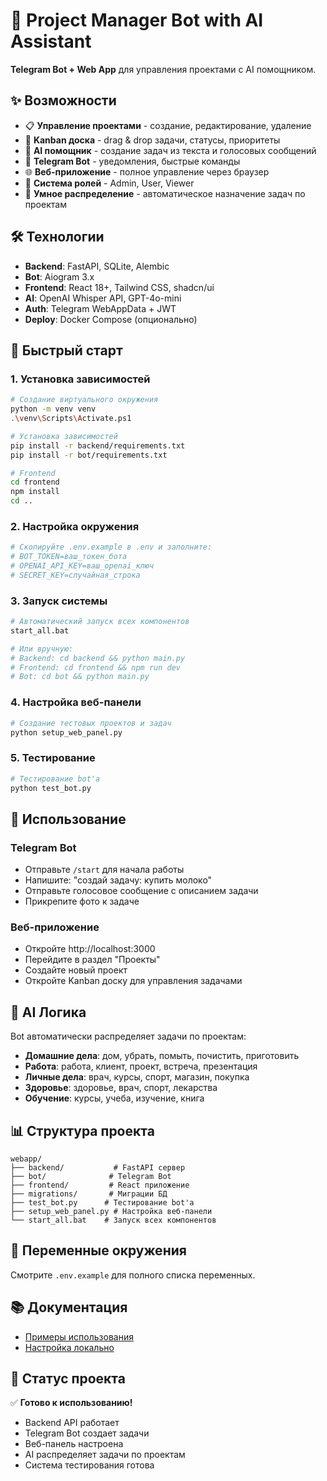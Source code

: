 # 🚀 Project Manager Bot with AI Assistant

**Telegram Bot + Web App** для управления проектами с AI помощником.

## ✨ Возможности

- 📋 **Управление проектами** - создание, редактирование, удаление
- 🎯 **Kanban доска** - drag & drop задачи, статусы, приоритеты
- 🤖 **AI помощник** - создание задач из текста и голосовых сообщений
- 📱 **Telegram Bot** - уведомления, быстрые команды
- 🌐 **Веб-приложение** - полное управление через браузер
- 👥 **Система ролей** - Admin, User, Viewer
- 🧠 **Умное распределение** - автоматическое назначение задач по проектам

## 🛠️ Технологии

- **Backend**: FastAPI, SQLite, Alembic
- **Bot**: Aiogram 3.x
- **Frontend**: React 18+, Tailwind CSS, shadcn/ui
- **AI**: OpenAI Whisper API, GPT-4o-mini
- **Auth**: Telegram WebAppData + JWT
- **Deploy**: Docker Compose (опционально)

## 🚀 Быстрый старт

### 1. **Установка зависимостей**
```bash
# Создание виртуального окружения
python -m venv venv
.\venv\Scripts\Activate.ps1

# Установка зависимостей
pip install -r backend/requirements.txt
pip install -r bot/requirements.txt

# Frontend
cd frontend
npm install
cd ..
```

### 2. **Настройка окружения**
```bash
# Скопируйте .env.example в .env и заполните:
# BOT_TOKEN=ваш_токен_бота
# OPENAI_API_KEY=ваш_openai_ключ
# SECRET_KEY=случайная_строка
```

### 3. **Запуск системы**
```bash
# Автоматический запуск всех компонентов
start_all.bat

# Или вручную:
# Backend: cd backend && python main.py
# Frontend: cd frontend && npm run dev  
# Bot: cd bot && python main.py
```

### 4. **Настройка веб-панели**
```bash
# Создание тестовых проектов и задач
python setup_web_panel.py
```

### 5. **Тестирование**
```bash
# Тестирование bot'а
python test_bot.py
```

## 📱 Использование

### **Telegram Bot**
- Отправьте `/start` для начала работы
- Напишите: "создай задачу: купить молоко"
- Отправьте голосовое сообщение с описанием задачи
- Прикрепите фото к задаче

### **Веб-приложение**
- Откройте http://localhost:3000
- Перейдите в раздел "Проекты"
- Создайте новый проект
- Откройте Kanban доску для управления задачами

## 🧠 AI Логика

Bot автоматически распределяет задачи по проектам:

- **Домашние дела**: дом, убрать, помыть, почистить, приготовить
- **Работа**: работа, клиент, проект, встреча, презентация
- **Личные дела**: врач, курсы, спорт, магазин, покупка
- **Здоровье**: здоровье, врач, спорт, лекарства
- **Обучение**: курсы, учеба, изучение, книга

## 📊 Структура проекта

```
webapp/
├── backend/           # FastAPI сервер
├── bot/              # Telegram Bot
├── frontend/         # React приложение
├── migrations/       # Миграции БД
├── test_bot.py      # Тестирование bot'а
├── setup_web_panel.py # Настройка веб-панели
└── start_all.bat    # Запуск всех компонентов
```

## 🔧 Переменные окружения

Смотрите `.env.example` для полного списка переменных.

## 📚 Документация

- [Примеры использования](example_usage.md)
- [Настройка локально](SETUP_GUIDE.md)

## 🎯 Статус проекта

✅ **Готово к использованию!**
- Backend API работает
- Telegram Bot создает задачи
- Веб-панель настроена
- AI распределяет задачи по проектам
- Система тестирования готова